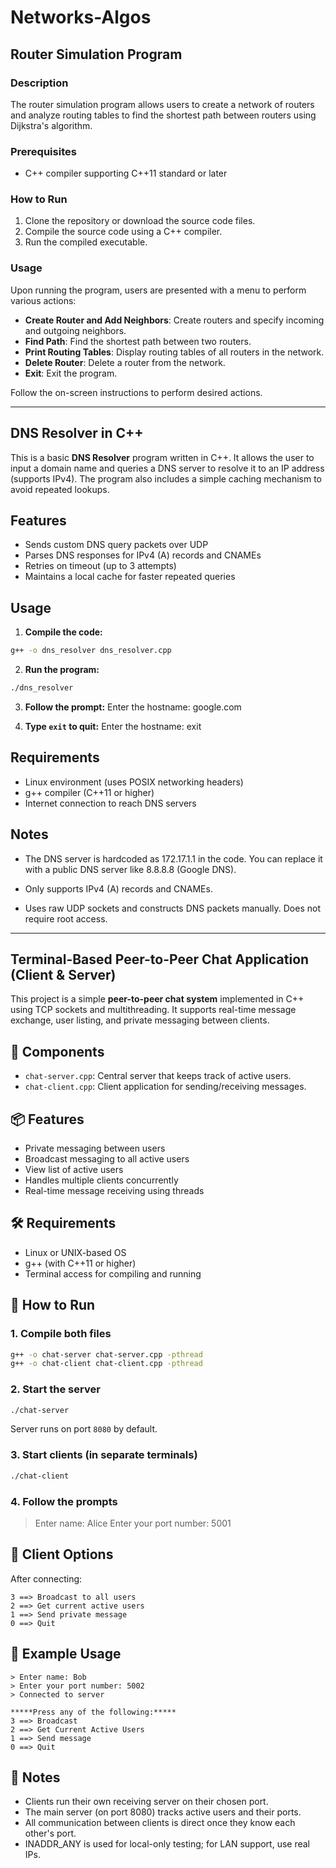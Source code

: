 # Networks-Algos

## Router Simulation Program

### Description

The router simulation program allows users to create a network of routers and analyze routing tables to find the shortest path between routers using Dijkstra's algorithm.

### Prerequisites

- C++ compiler supporting C++11 standard or later

### How to Run

1. Clone the repository or download the source code files.
2. Compile the source code using a C++ compiler.
3. Run the compiled executable.

### Usage

Upon running the program, users are presented with a menu to perform various actions:

- **Create Router and Add Neighbors**: Create routers and specify incoming and outgoing neighbors.
- **Find Path**: Find the shortest path between two routers.
- **Print Routing Tables**: Display routing tables of all routers in the network.
- **Delete Router**: Delete a router from the network.
- **Exit**: Exit the program.

Follow the on-screen instructions to perform desired actions.

---

## DNS Resolver in C++

This is a basic **DNS Resolver** program written in C++. It allows the user to input a domain name and queries a DNS server to resolve it to an IP address (supports IPv4). The program also includes a simple caching mechanism to avoid repeated lookups.


## Features

- Sends custom DNS query packets over UDP  
- Parses DNS responses for IPv4 (A) records and CNAMEs  
- Retries on timeout (up to 3 attempts)  
- Maintains a local cache for faster repeated queries  


## Usage

1. **Compile the code:**

```bash
g++ -o dns_resolver dns_resolver.cpp
```

2. **Run the program:**

```bash
./dns_resolver
```

3. **Follow the prompt:**
Enter the hostname: google.com


4. **Type `exit` to quit:**
Enter the hostname: exit


## Requirements
- Linux environment (uses POSIX networking headers)
- g++ compiler (C++11 or higher)
- Internet connection to reach DNS servers


## Notes

- The DNS server is hardcoded as 172.17.1.1 in the code.
  You can replace it with a public DNS server like 8.8.8.8 (Google DNS).

- Only supports IPv4 (A) records and CNAMEs.

- Uses raw UDP sockets and constructs DNS packets manually.
  Does not require root access.

---

## Terminal-Based Peer-to-Peer Chat Application (Client & Server)

This project is a simple **peer-to-peer chat system** implemented in C++ using TCP sockets and multithreading. It supports real-time message exchange, user listing, and private messaging between clients.



## 🔧 Components

- `chat-server.cpp`: Central server that keeps track of active users.
- `chat-client.cpp`: Client application for sending/receiving messages.


## 📦 Features

- Private messaging between users
- Broadcast messaging to all active users
- View list of active users
- Handles multiple clients concurrently
- Real-time message receiving using threads

## 🛠️ Requirements

- Linux or UNIX-based OS
- g++ (with C++11 or higher)
- Terminal access for compiling and running


## 🚀 How to Run

### 1. Compile both files

```bash
g++ -o chat-server chat-server.cpp -pthread
g++ -o chat-client chat-client.cpp -pthread
```

### 2. Start the server

```bash
./chat-server
```

Server runs on port `8080` by default.

### 3. Start clients (in separate terminals)

```bash
./chat-client
```

### 4. Follow the prompts
> Enter name: Alice
> Enter your port number: 5001


## 💬 Client Options

After connecting:

```text
3 ==> Broadcast to all users
2 ==> Get current active users
1 ==> Send private message
0 ==> Quit
```

## 🔄 Example Usage

```text
> Enter name: Bob
> Enter your port number: 5002
> Connected to server

*****Press any of the following:*****
3 ==> Broadcast
2 ==> Get Current Active Users
1 ==> Send message
0 ==> Quit
```

## 📝 Notes
- Clients run their own receiving server on their chosen port.
- The main server (on port 8080) tracks active users and their ports.
- All communication between clients is direct once they know each other's port.
- INADDR_ANY is used for local-only testing; for LAN support, use real IPs.


